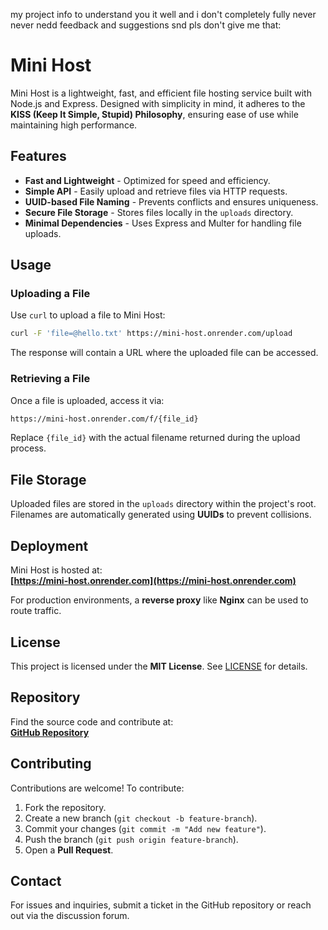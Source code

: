 my project info to understand you it well and i don't completely fully never never nedd feedback and suggestions snd pls don't give me that:
# Mini Host

Mini Host is a lightweight, fast, and efficient file hosting service built with Node.js and Express. Designed with simplicity in mind, it adheres to the **KISS (Keep It Simple, Stupid) Philosophy**, ensuring ease of use while maintaining high performance. 

## Features

- **Fast and Lightweight** - Optimized for speed and efficiency.
- **Simple API** - Easily upload and retrieve files via HTTP requests.
- **UUID-based File Naming** - Prevents conflicts and ensures uniqueness.
- **Secure File Storage** - Stores files locally in the `uploads` directory.
- **Minimal Dependencies** - Uses Express and Multer for handling file uploads.

## Usage

### Uploading a File

Use `curl` to upload a file to Mini Host:

```sh
curl -F 'file=@hello.txt' https://mini-host.onrender.com/upload
```

The response will contain a URL where the uploaded file can be accessed.

### Retrieving a File

Once a file is uploaded, access it via:

```sh
https://mini-host.onrender.com/f/{file_id}
```

Replace `{file_id}` with the actual filename returned during the upload process.

## File Storage

Uploaded files are stored in the `uploads` directory within the project's root. Filenames are automatically generated using **UUIDs** to prevent collisions.

## Deployment

Mini Host is hosted at:  
**[https://mini-host.onrender.com](https://mini-host.onrender.com)**

For production environments, a **reverse proxy** like **Nginx** can be used to route traffic.

## License

This project is licensed under the **MIT License**. See [LICENSE](https://github.com/beautifulsh2/mini-host/blob/main/LICENSE) for details.

## Repository

Find the source code and contribute at:  
**[GitHub Repository](https://github.com/beautifulsh2/mini-host)**

## Contributing

Contributions are welcome! To contribute:

1. Fork the repository.
2. Create a new branch (`git checkout -b feature-branch`).
3. Commit your changes (`git commit -m "Add new feature"`).
4. Push the branch (`git push origin feature-branch`).
5. Open a **Pull Request**.

## Contact

For issues and inquiries, submit a ticket in the GitHub repository or reach out via the discussion forum.

